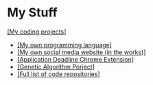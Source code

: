 # My Stuff

[[My coding projects]](https://github.com/JeffreyHuang06?tab=repositories)

* [[My own programming language]](https://github.com/JeffreyHuang06/pyNote)
* [[My own social media website (in the works)]](http://frespo.epizy.com/)
* [[Application Deadline Chrome Extension]](https://github.com/JeffreyHuang06/deadlinemanager-extension)
* [[Genetic Algorithm Porject]](https://github.com/JeffreyHuang06/genetic-ttt)
* [[Full list of code repositories]](https://github.com/JeffreyHuang06?tab=repositories)